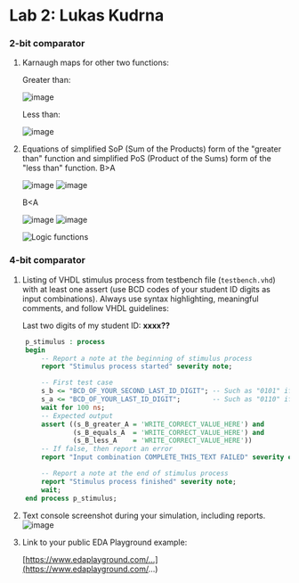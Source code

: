 # Lab 2: Lukas Kudrna

### 2-bit comparator

1. Karnaugh maps for other two functions:

   Greater than:

   ![image](https://user-images.githubusercontent.com/99397107/154455870-1a0b7d63-8771-4f04-aabe-9774e071eee7.png)

   Less than:

   ![image](https://user-images.githubusercontent.com/99397107/154456206-af943f14-550e-4b0f-aaaf-65684986ccf0.png)

2. Equations of simplified SoP (Sum of the Products) form of the "greater than" function and simplified PoS (Product of the Sums) form of the "less than" function.
    B>A
    
   ![image](https://user-images.githubusercontent.com/99397107/154459690-c2d73232-dc48-4a7f-8c63-8fb51373cd1f.png)
   ![image](https://user-images.githubusercontent.com/99397107/154529594-8027641a-6f5f-4fd4-907d-72e5863b95c6.png)

   
   B<A
       
   ![image](https://user-images.githubusercontent.com/99397107/154465891-98a3c896-09b6-4463-a2d2-83ba95540e35.png)
   ![image](https://user-images.githubusercontent.com/99397107/154469872-a26abbec-6939-4af2-aefb-74a2a6730aee.png)

   ![Logic functions](images/comparator_min.png)

### 4-bit comparator

1. Listing of VHDL stimulus process from testbench file (`testbench.vhd`) with at least one assert (use BCD codes of your student ID digits as input combinations). Always use syntax highlighting, meaningful comments, and follow VHDL guidelines:

   Last two digits of my student ID: **xxxx??**

```vhdl
    p_stimulus : process
    begin
        -- Report a note at the beginning of stimulus process
        report "Stimulus process started" severity note;

        -- First test case
        s_b <= "BCD_OF_YOUR_SECOND_LAST_ID_DIGIT"; -- Such as "0101" if ID = xxxx56
        s_a <= "BCD_OF_YOUR_LAST_ID_DIGIT";        -- Such as "0110" if ID = xxxx56
        wait for 100 ns;
        -- Expected output
        assert ((s_B_greater_A = 'WRITE_CORRECT_VALUE_HERE') and
                (s_B_equals_A  = 'WRITE_CORRECT_VALUE_HERE') and
                (s_B_less_A    = 'WRITE_CORRECT_VALUE_HERE'))
        -- If false, then report an error
        report "Input combination COMPLETE_THIS_TEXT FAILED" severity error;

        -- Report a note at the end of stimulus process
        report "Stimulus process finished" severity note;
        wait;
    end process p_stimulus;
```

2. Text console screenshot during your simulation, including reports.
![image](https://user-images.githubusercontent.com/99397107/154457271-66bb0bf5-8068-4722-8b61-52f914a4cb15.png)



3. Link to your public EDA Playground example:

   [https://www.edaplayground.com/...](https://www.edaplayground.com/...)
